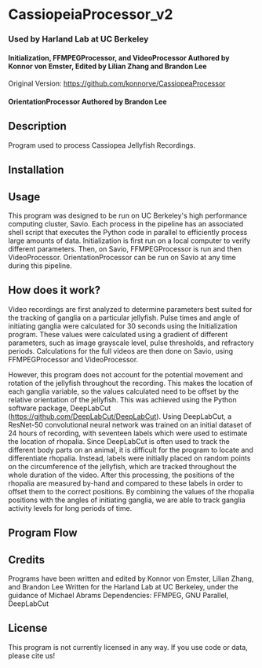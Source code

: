 # CassiopeiaProcessor_v2
### Used by Harland Lab at UC Berkeley

#### Initialization, FFMPEGProcessor, and VideoProcessor Authored by Konnor von Emster, Edited by Lilian Zhang and Brandon Lee
Original Version: https://github.com/konnorve/CassiopeaProcessor

#### OrientationProcessor Authored by Brandon Lee

## Description
Program used to process Cassiopea Jellyfish Recordings. 

<!--- ## Table of Contents --->

## Installation

## Usage
This program was designed to be run on UC Berkeley's high performance computing cluster, Savio. Each process in the pipeline has an associated shell script that executes the Python code in parallel to efficiently process large amounts of data. Initialization is first run on a local computer to verify different parameters. Then, on Savio, FFMPEGProcessor is run and then VideoProcessor. OrientationProcessor can be run on Savio at any time during this pipeline. 

## How does it work? 
Video recordings are first analyzed to determine parameters best suited for the tracking of ganglia on a particular jellyfish. Pulse times and angle of initiating ganglia were calculated for 30 seconds using the Initialization program. These values were calculated using a gradient of different parameters, such as image grayscale level, pulse thresholds, and refractory periods. Calculations for the full videos are then done on Savio, using FFMPEGProcessor and VideoProcessor.

However, this program does not account for the potential movement and rotation of the jellyfish throughout the recording. This makes the location of each ganglia variable, so the values calculated need to be offset by the relative orientation of the jellyfish. This was achieved using the Python software package, DeepLabCut (https://github.com/DeepLabCut/DeepLabCut). Using DeepLabCut, a ResNet-50 convolutional neural network was trained on an initial dataset of 24 hours of recording, with seventeen labels which were used to estimate the location of rhopalia. Since DeepLabCut is often used to track the different body parts on an animal, it is difficult for the program to locate and differentiate rhopalia. Instead, labels were initially placed on random points on the circumference of the jellyfish, which are tracked throughout the whole duration of the video. After this processing, the positions of the rhopalia are measured by-hand and compared to these labels in order to offset them to the correct positions. By combining the values of the rhopalia positions with the angles of initiating ganglia, we are able to track ganglia activity levels for long periods of time.

## Program Flow


## Credits
Programs have been written and edited by Konnor von Emster, Lilian Zhang, and Brandon Lee
Written for the Harland Lab at UC Berkeley, under the guidance of Michael Abrams
Dependencies: FFMPEG, GNU Parallel, DeepLabCut

## License
This program is not currently licensed in any way. If you use code or data, please cite us!
